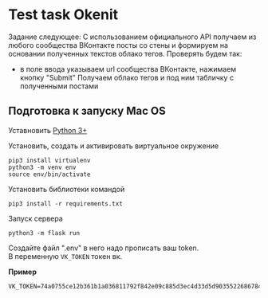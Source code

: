 # Test task Okenit
Задание следующее:
С использованием официального API получаем из любого сообщества ВКонтакте посты со стены и формируем на основании полученных текстов облако тегов.
Проверять будем так:
- в поле ввода указываем url сообщества ВКонтакте, нажимаем кнопку "Submit"
Получаем облако тегов и под ним табличку с полученными постами

## Подготовка к запуску Mac OS
Уставновить [Python 3+](https://www.python.org/downloads/)

Установить, создать и активировать виртуальное окружение

```
pip3 install virtualenv
python3 -m venv env
source env/bin/activate
```

Установить библиотеки командой

```
pip3 install -r requirements.txt
```

Запуск сервера 

```
python3 -m flask run
```

Создайте файл ".env" в него надо прописать ваш token.   
В переменную `VK_TOKEN` токен вк.    
    
**Пример**  
```
VK_TOKEN=74a0755ce12b361b1a036811792f842e09c885d3ec4d33d5d903552268678488c250029645fa607c1ccdf
```
